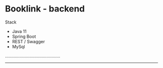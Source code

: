 # Booklink - backend

Stack
- Java 11
- Spring Boot
- REST / Swagger
- MySql

.............................................
******************